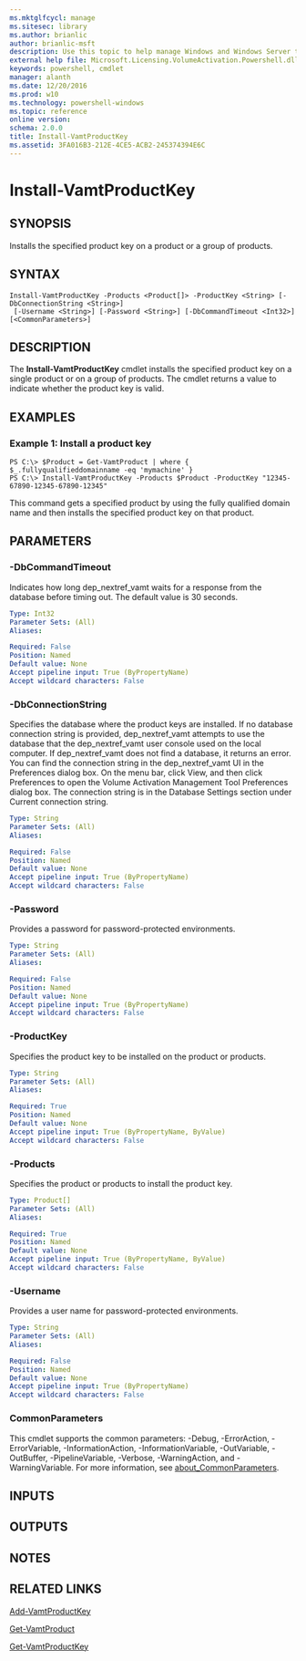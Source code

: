 ```yaml
---
ms.mktglfcycl: manage
ms.sitesec: library
ms.author: brianlic
author: brianlic-msft
description: Use this topic to help manage Windows and Windows Server technologies with Windows PowerShell.
external help file: Microsoft.Licensing.VolumeActivation.Powershell.dll-Help.xml
keywords: powershell, cmdlet
manager: alanth
ms.date: 12/20/2016
ms.prod: w10
ms.technology: powershell-windows
ms.topic: reference
online version: 
schema: 2.0.0
title: Install-VamtProductKey
ms.assetid: 3FA016B3-212E-4CE5-ACB2-245374394E6C
---
```


# Install-VamtProductKey

## SYNOPSIS
Installs the specified product key on a product or a group of products.

## SYNTAX

```
Install-VamtProductKey -Products <Product[]> -ProductKey <String> [-DbConnectionString <String>]
 [-Username <String>] [-Password <String>] [-DbCommandTimeout <Int32>] [<CommonParameters>]
```

## DESCRIPTION
The **Install-VamtProductKey** cmdlet installs the specified product key on a single product or on a group of products.
The cmdlet returns a value to indicate whether the product key is valid.

## EXAMPLES

### Example 1: Install a product key
```
PS C:\> $Product = Get-VamtProduct | where { $_.fullyqualifieddomainname -eq 'mymachine' }
PS C:\> Install-VamtProductKey -Products $Product -ProductKey "12345-67890-12345-67890-12345"
```

This command gets a specified product by using the fully qualified domain name and then installs the specified product key on that product.

## PARAMETERS

### -DbCommandTimeout
Indicates how long dep_nextref_vamt waits for a response from the database before timing out.
The default value is 30 seconds.

```yaml
Type: Int32
Parameter Sets: (All)
Aliases: 

Required: False
Position: Named
Default value: None
Accept pipeline input: True (ByPropertyName)
Accept wildcard characters: False
```

### -DbConnectionString
Specifies the database where the product keys are installed.
If no database connection string is provided, dep_nextref_vamt attempts to use the database that the dep_nextref_vamt user console used on the local computer.
If dep_nextref_vamt does not find a database, it returns an error.
You can find the connection string in the dep_nextref_vamt UI in the Preferences dialog box.
On the menu bar, click View, and then click Preferences to open the Volume Activation Management Tool Preferences dialog box.
The connection string is in the Database Settings section under Current connection string.

```yaml
Type: String
Parameter Sets: (All)
Aliases: 

Required: False
Position: Named
Default value: None
Accept pipeline input: True (ByPropertyName)
Accept wildcard characters: False
```

### -Password
Provides a password for password-protected environments.

```yaml
Type: String
Parameter Sets: (All)
Aliases: 

Required: False
Position: Named
Default value: None
Accept pipeline input: True (ByPropertyName)
Accept wildcard characters: False
```

### -ProductKey
Specifies the product key to be installed on the product or products.

```yaml
Type: String
Parameter Sets: (All)
Aliases: 

Required: True
Position: Named
Default value: None
Accept pipeline input: True (ByPropertyName, ByValue)
Accept wildcard characters: False
```

### -Products
Specifies the product or products to install the product key.

```yaml
Type: Product[]
Parameter Sets: (All)
Aliases: 

Required: True
Position: Named
Default value: None
Accept pipeline input: True (ByPropertyName, ByValue)
Accept wildcard characters: False
```

### -Username
Provides a user name for password-protected environments.

```yaml
Type: String
Parameter Sets: (All)
Aliases: 

Required: False
Position: Named
Default value: None
Accept pipeline input: True (ByPropertyName)
Accept wildcard characters: False
```

### CommonParameters
This cmdlet supports the common parameters: -Debug, -ErrorAction, -ErrorVariable, -InformationAction, -InformationVariable, -OutVariable, -OutBuffer, -PipelineVariable, -Verbose, -WarningAction, and -WarningVariable. For more information, see [about_CommonParameters](http://go.microsoft.com/fwlink/?LinkID=113216).

## INPUTS

## OUTPUTS

## NOTES

## RELATED LINKS

[Add-VamtProductKey](./Add-VamtProductKey.md)

[Get-VamtProduct](./Get-VamtProduct.md)

[Get-VamtProductKey](./Get-VamtProductKey.md)

